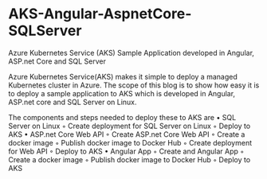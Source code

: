 # AKS-Angular-AspnetCore-SQLServer
Azure Kubernetes Service (AKS) Sample Application developed in Angular, ASP.net Core and SQL Server

Azure Kubernetes Service(AKS) makes it simple to deploy a managed Kubernetes cluster in Azure. The scope of this blog is to show how easy it is to deploy a sample application to AKS which is developed in Angular, ASP.net core and SQL Server on Linux. 

The components and steps needed to deploy these to AKS are
• SQL Server on Linux
  ◦ Create deployment for SQL Server on Linux
  ◦ Deploy to AKS
• ASP.net Core Web API
  ◦ Create ASP.net Core Web API
  ◦ Create a docker image
  ◦ Publish docker image to Docker Hub
  ◦ Create deployment for Web API
  ◦ Deploy to AKS
• Angular App
  ◦ Create and Angular App
  ◦ Create a docker image
  ◦ Publish docker image to Docker Hub
  ◦ Deploy to AKS
